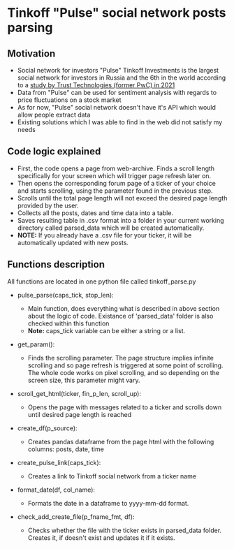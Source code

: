 # **Tinkoff "Pulse" social network posts parsing**

## **Motivation**
- Social network for investors "Pulse" Tinkoff Investments is the largest social network for investors in Russia and the 6th in the world according to a [study by Trust Technologies (former PwC) in 2021](https://www.tinkoff.ru/about/news/09-12-2022-pulse-is-recognized-largest-social-network-for-investors-in-russia/)
- Data from "Pulse" can be used for sentiment analysis with regards to price fluctuations on a stock market
- As for now, "Pulse" social network doesn't have it's API which would allow people extract data
- Existing solutions which I was able to find in the web did not satisfy my needs

## **Code logic explained**
- First, the code opens a page from web-archive. Finds a scroll length specifically for your screen which will trigger page refresh later on. 
- Then opens the corresponding forum page of a ticker of your choice and starts scrolling, using the parameter found in the previous step.
- Scrolls until the total page length will not exceed the desired page length provided by the user.
- Collects all the posts, dates and time data into a table.
- Saves resulting table in .csv format into a folder in your current working directory called parsed_data which will be created automatically.
- **NOTE:** If you already have a .csv file for your ticker, it will be automatically updated with new posts.

## **Functions description**
All functions are located in one python file called tinkoff_parse.py

- pulse_parse(caps_tick, stop_len):
  -  Main function, does everything what is described in above section about the logic of code. Existance of 'parsed_data' folder is also checked within this function
  - **Note:** caps_tick variable can be either a string or a list.

- get_param():
  - Finds the scrolling parameter. The page structure implies infinite scrolling and so page refresh is triggered at some point of scrolling. The whole code works on pixel scrolling, and so depending on the screen size, this parameter might vary.

- scroll_get_html(ticker, fin_p_len, scroll_up):
  - Opens the page with messages related to a ticker and scrolls down until desired page length is reached

- create_df(p_source):
  - Creates pandas dataframe from the page html with the following columns: posts, date, time 

- create_pulse_link(caps_tick):
  - Creates a link to Tinkoff social network from a ticker name

- format_date(df, col_name):
  - Formats the date in a dataframe to yyyy-mm-dd format.

- check_add_create_file(p_fname_fmt, df):
  - Checks whether the file with the ticker exists in parsed_data folder. Creates it, if doesn't exist and updates it if it exists.     
